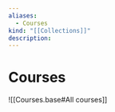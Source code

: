 ```yaml
---
aliases:
  - Courses
kind: "[[Collections]]"
description:
---
```

# Courses

![[Courses.base#All courses]]
